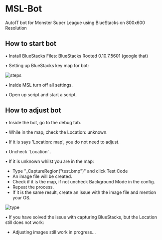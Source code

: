 # MSL-Bot
AutoIT bot for Monster Super League using BlueStacks on 800x600 Resolution

## How to start bot
• Install BlueStacks Files:
BlueStacks Rooted 0.10.7.5601 (google that)

• Setting up BlueStacks key map for bot:

![steps](http://i.imgur.com/8f98olQ.gif "Step-by-Step")

• Inside MSL turn off all settings.

• Open up script and start a script.

## How to adjust bot
• Inside the bot, go to the debug tab.

• While in the map, check the Location: unknown.

• If it is says 'Location: map', you do not need to adjust.

• Uncheck 'Location'..

• If it is unknown whilst you are in the map:

  - Type "_CaptureRegion("test.bmp")" and click Test Code
  - An image file will be created.
  - Check if it is the map, if not uncheck Background Mode in the config.
  - Repeat the process.
  - If it is the same result, create an issue with the image file and mention your OS.

![type](https://i.imgur.com/Nlm7nDu.png "Type this")

• If you have solved the issue with capturing BlueStacks, but the Location still does not work:

  - Adjusting images still work in progress...
